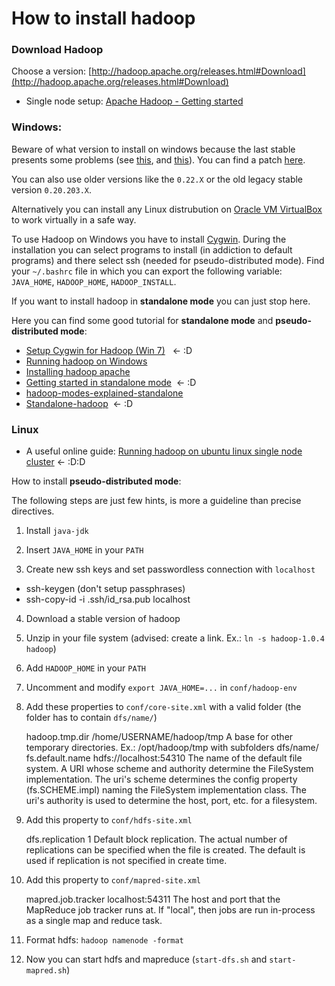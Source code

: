 How to install hadoop
=====================

### Download Hadoop

Choose a version: [http://hadoop.apache.org/releases.html#Download](http://hadoop.apache.org/releases.html#Download)

* Single node setup: [Apache Hadoop - Getting started](http://hadoop.apache.org/docs/stable/single_node_setup.html)

### Windows:

Beware of what version to install on windows because the last stable presents some problems (see [this](http://stackoverflow.com/questions/10509427/hadoop-in-windows), and [this](https://issues.apache.org/jira/browse/HADOOP-7682)). You can find a patch [here](https://github.com/congainc/patch-hadoop_7682-1.0.x-win).

You can also use older versions like the `0.22.X` or the old legacy stable version `0.20.203.X`.

Alternatively you can install any Linux distrubution on [Oracle VM VirtualBox](https://www.virtualbox.org/wiki/Downloads) to work virtually in a safe way.

To use Hadoop on Windows you have to install [Cygwin](http://www.cygwin.com/). During the installation you can select programs to install (in addiction to default programs) and there select ssh (needed for pseudo-distributed mode). Find your `~/.bashrc` file in which you can export the following variable: `JAVA_HOME`, `HADOOP_HOME`, `HADOOP_INSTALL`.

If you want to install hadoop in **standalone mode** you can just stop here.

Here you can find some good tutorial for **standalone mode** and **pseudo-distributed mode**:

* [Setup Cygwin for Hadoop (Win 7)](http://mukulcygwin.blogspot.it/)   ← :D
* [Running hadoop on Windows](http://hayesdavis.net/2008/06/14/running-hadoop-on-windows/)
* [Installing hadoop apache](http://www.oreillynet.com/pub/a/other-programming/excerpts/hadoop-tdg/installing-apache-hadoop.html)
* [Getting started in standalone mode](http://lintool.github.io/Cloud9/docs/content/start-standalone.html)  ← :D
* [hadoop-modes-explained-standalone](http://www.javacodegeeks.com/2012/01/hadoop-modes-explained-standalone.html)
* [Standalone-hadoop](https://github.com/jweese/thrax/wiki/Standalone-hadoop)  ← :D

### Linux

* A useful online guide: [Running hadoop on ubuntu linux single node cluster](http://www.michael-noll.com/tutorials/running-hadoop-on-ubuntu-linux-single-node-cluster/) ← :D:D

How to install **pseudo-distributed mode**:

The following steps are just few hints, is more a guideline than precise directives.

1) Install `java-jdk`

2) Insert `JAVA_HOME` in your `PATH`

3) Create new ssh keys and set passwordless connection with `localhost`
* ssh-keygen (don't setup passphrases)
* ssh-copy-id -i .ssh/id_rsa.pub localhost

4) Download a stable version of hadoop

5) Unzip in your file system (advised: create a link. Ex.: `ln -s hadoop-1.0.4 hadoop`)

6) Add `HADOOP_HOME` in your `PATH`

7) Uncomment and modify `export JAVA_HOME=...` in `conf/hadoop-env`

8) Add these properties to `conf/core-site.xml` with a valid folder (the folder has to contain `dfs/name/`)

    <property>
    <name>hadoop.tmp.dir</name>
	  <value>/home/USERNAME/hadoop/tmp</value>
	  <description>A base for other temporary directories. 
	  	Ex.: /opt/hadoop/tmp with subfolders dfs/name/</description>
	</property>
	
	<property>
	  <name>fs.default.name</name>
	  <value>hdfs://localhost:54310</value>
	  <description>The name of the default file system.  A URI whose
	  scheme and authority determine the FileSystem implementation.  The
	  uri's scheme determines the config property (fs.SCHEME.impl) naming
	  the FileSystem implementation class.  The uri's authority is used to
	  determine the host, port, etc. for a filesystem.</description>
	</property>
  
9) Add this property to `conf/hdfs-site.xml`

      <property>
	  <name>dfs.replication</name>
	  <value>1</value>
	  <description>Default block replication.
	  The actual number of replications can be specified when the file is created.
	  The default is used if replication is not specified in create time.
	  </description>
	</property>
  
10) Add this property to `conf/mapred-site.xml`
 
  	<property>
	  <name>mapred.job.tracker</name>
	  <value>localhost:54311</value>
	  <description>The host and port that the MapReduce job tracker runs
	  at.  If "local", then jobs are run in-process as a single map
	  and reduce task.
	  </description>
	</property>

11) Format hdfs: `hadoop namenode -format`

12) Now you can start hdfs and mapreduce (`start-dfs.sh` and `start-mapred.sh`)
